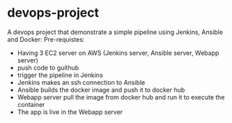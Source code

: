 # devops-project
A devops project that demonstrate a simple pipeline using Jenkins, Ansible and Docker:
Pre-requistes: 
- Having 3 EC2 server on AWS (Jenkins server, Ansible server, Webapp server)
 - push code to guithub
 - trigger the pipeline in Jenkins
 - Jenkins makes an ssh connection to Ansible
 - Ansible builds the docker image and push it to docker hub
 - Webapp server pull the image from docker hub and run it to execute the container
 - The app is live in the Webapp server
 
